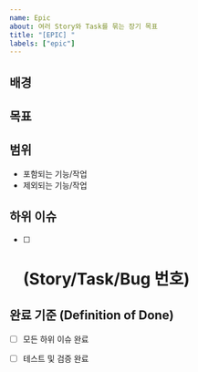 ```yaml
---
name: Epic
about: 여러 Story와 Task를 묶는 장기 목표
title: "[EPIC] "
labels: ["epic"]
---
```


## 배경
<!-- 이 Epic이 필요한 이유, 비즈니스 목표 -->

## 목표
<!-- Epic 완료 시 달성되는 상태 -->

## 범위
- 포함되는 기능/작업
- 제외되는 기능/작업

## 하위 이슈
<!-- 연결되는 Story, Task, Bug 이슈 번호 나열 -->
- [ ] # (Story/Task/Bug 번호)

## 완료 기준 (Definition of Done)
- [ ] 모든 하위 이슈 완료
- [ ] 테스트 및 검증 완료

